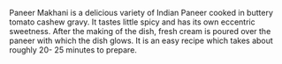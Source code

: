 Paneer Makhani is a delicious variety of Indian Paneer cooked in buttery tomato cashew gravy. It tastes little spicy and has its own eccentric sweetness. After the making of the dish, fresh cream is poured over the paneer with which the dish glows. It is an easy recipe which takes about roughly 20- 25 minutes to prepare.